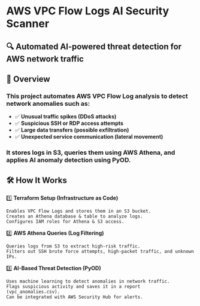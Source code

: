 # AWS VPC Flow Logs AI Security Scanner

## 🔍 **Automated AI-powered threat detection for AWS network traffic**

## 📌 Overview

### This project automates AWS VPC Flow Log analysis to detect network anomalies such as:
- ✅ **Unusual traffic spikes (DDoS attacks)**
- ✅ **Suspicious SSH or RDP access attempts**
- ✅ **Large data transfers (possible exfiltration)**
- ✅ **Unexpected service communication (lateral movement)**

### It stores logs in S3, queries them using AWS Athena, and applies AI anomaly detection using PyOD.
## 🛠 How It Works
1️⃣ **Terraform Setup (Infrastructure as Code)**

    Enables VPC Flow Logs and stores them in an S3 bucket.
    Creates an Athena database & table to analyze logs.
    Configures IAM roles for Athena & S3 access.

2️⃣ **AWS Athena Queries (Log Filtering)**

    Queries logs from S3 to extract high-risk traffic.
    Filters out SSH brute force attempts, high-packet traffic, and unknown IPs.

3️⃣ **AI-Based Threat Detection (PyOD)**

    Uses machine learning to detect anomalies in network traffic.
    Flags suspicious activity and saves it in a report (vpc_anomalies.csv).
    Can be integrated with AWS Security Hub for alerts.